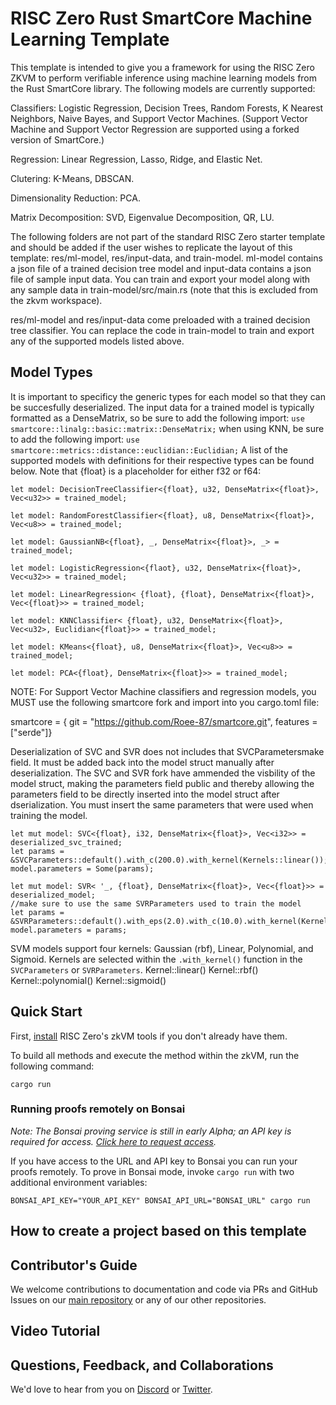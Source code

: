 # RISC Zero Rust SmartCore Machine Learning Template

This template is intended to give you a framework for using the RISC Zero ZKVM to perform verifiable inference using machine learning models from the Rust SmartCore library.  The following models are currently supported:

Classifiers: Logistic Regression, Decision Trees, Random Forests, K Nearest Neighbors, Naive Bayes, and Support Vector Machines.  (Support Vector Machine and Support Vector Regression are supported using a forked version of SmartCore.)

Regression:  Linear Regression, Lasso, Ridge, and Elastic Net.

Clutering:  K-Means, DBSCAN.

Dimensionality Reduction:  PCA.

Matrix Decomposition:  SVD, Eigenvalue Decomposition, QR, LU.

The following folders are not part of the standard RISC Zero starter template and should be added if the user wishes to replicate the layout of this template:  res/ml-model, res/input-data, and train-model.  ml-model contains a json file of a trained decision tree model and input-data contains a json file of sample input data.  You can train and export your model along with any sample data in train-model/src/main.rs (note that this is excluded from the zkvm workspace).  

res/ml-model and res/input-data come preloaded with a trained decision tree classifier.  You can replace the code in train-model to train and export any of the supported models listed above.

## Model Types

It is important to specificy the generic types for each model so that they can be succesfully deserialized.  The input data for a trained model is typically formatted as a DenseMatrix, so be sure to add the following import: 
`use smartcore::linalg::basic::matrix::DenseMatrix;`
when using KNN, be sure to add the following import:
`use smartcore::metrics::distance::euclidian::Euclidian;`
A list of the supported models with definitions for their respective types can be found below.  Note that {float} is a placeholder for either f32 or f64:

```
let model: DecisionTreeClassifier<{float}, u32, DenseMatrix<{float}>, Vec<u32>> = trained_model;
```

```
let model: RandomForestClassifier<{float}, u8, DenseMatrix<{float}>, Vec<u8>> = trained_model;
```

```
let model: GaussianNB<{float}, _, DenseMatrix<{float}>, _> = trained_model;
```

```
let model: LogisticRegression<{flaot}, u32, DenseMatrix<{float}>, Vec<u32>> = trained_model;
```

```
let model: LinearRegression< {float}, {float}, DenseMatrix<{float}>, Vec<{float}>> = trained_model;
```

```
let model: KNNClassifier< {float}, u32, DenseMatrix<{float}>, Vec<u32>, Euclidian<{float}>> = trained_model;
```

```
let model: KMeans<{float}, u8, DenseMatrix<{float}>, Vec<u8>> = trained_model;
```

```
let model: PCA<{float}, DenseMatrix<{float}>> = trained_model;
```

NOTE:  For Support Vector Machine classifiers and regression models, you MUST use the following smartcore fork and import into you cargo.toml file:

smartcore = { git = "https://github.com/Roee-87/smartcore.git", features = ["serde"]}

Deserialization of SVC and SVR does not includes that SVCParametersmake field.  It must be added back into the model struct manually after deserialization.  The SVC and SVR fork have ammended the visbility of the model struct, making the parameters field public and thereby allowing the parameters field to be directly inserted into the model struct after dserialization.  You must insert the same parameters that were used when training the model.
```
let mut model: SVC<{float}, i32, DenseMatrix<{float}>, Vec<i32>> = deserialized_svc_trained;
let params = &SVCParameters::default().with_c(200.0).with_kernel(Kernels::linear());
model.parameters = Some(params);
```

```
let mut model: SVR< '_, {float}, DenseMatrix<{float}>, Vec<{float}>> = deserialized_model;
//make sure to use the same SVRParameters used to train the model
let params = &SVRParameters::default().with_eps(2.0).with_c(10.0).with_kernel(Kernels::linear());
model.parameters = params;
```

SVM models support four kernels:  Gaussian (rbf), Linear, Polynomial, and Sigmoid.  Kernels are selected within the `.with_kernel()` function in the `SVCParameters` or `SVRParameters`.
Kernel::linear()
Kernel::rbf()
Kernel::polynomial()
Kernel::sigmoid()

## Quick Start

First, [install](https://dev.risczero.com/zkvm/install) RISC Zero's zkVM tools if you don't already have them.

To build all methods and execute the method within the zkVM, run the following command:

```
cargo run
```
### Running proofs remotely on Bonsai

*Note: The Bonsai proving service is still in early Alpha; an API key is required for access. [Click here to request access].*

If you have access to the URL and API key to Bonsai you can run your proofs
remotely. To prove in Bonsai mode, invoke `cargo run` with two additional
environment variables:

```
BONSAI_API_KEY="YOUR_API_KEY" BONSAI_API_URL="BONSAI_URL" cargo run
```

[Click here to request access]: https://bonsai.xyz/apply

## How to create a project based on this template




## Contributor's Guide
We welcome contributions to documentation and code via PRs and GitHub Issues on our [main repository](http://www.github.com/risc0) or any of our other repositories.

## Video Tutorial

## Questions, Feedback, and Collaborations
We'd love to hear from you on [Discord](https://discord.gg/risczero) or [Twitter](https://twitter.com/risczero).

[Structure of a zkVM Application]: https://dev.risczero.com/zkvm/developer-guide/zkvm-app-structure
